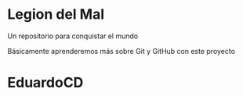 # Legion del Mal
Un repositorio para conquistar el mundo

Básicamente aprenderemos más sobre Git y GitHub con este proyecto


# EduardoCD